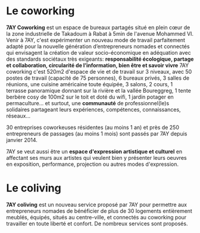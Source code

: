 # Le coworking

__7AY Coworking__ est un espace de bureaux partagés situé en plein cœur de la zone industrielle de Takadoum à Rabat à 5min de l'avenue Mohammed VI. 
Venir à 7AY, c'est expérimenter un nouveau mode de travail parfaitement adapté pour la nouvelle génération d’entrepreneurs nomades et connectés  qui envisagent la création de valeur socio-économique en adéquation avec des standards sociétaux très exigeants: __responsabilité écologique, partage et collaboration, circularité de l’information, bien être et savoir vivre__
7AY coworking c'est 520m2 d'espace de vie et de travail sur 3 niveaux, avec 50 postes de travail (capacité de 75 personnes), 6 bureaux privés, 3 salles de réunions, une cuisine américaine toute équipée, 3 salons, 2 cours, 1 terrasse panoramique donnant sur la rivière et la vallée Boureggreg, 1 tente berbère cosy de 100m2 sur le toit et doté du wifi, 1 jardin potager en permaculture... et surtout, une __communauté__ de professionnel(le)s solidaires partageant leurs expériences, compétences, connaissances, réseaux...

30 entreprises coworkeuses résidentes (au moins 1 an) et près de 250 entrepreneurs de passages (au moins 1 mois) sont passés par 7AY depuis janvier 2014.

7AY se veut aussi être un __espace d'expression artistique et culturel__ en affectant ses murs aux artistes qui veulent bien y présenter leurs oeuvres en exposition, performance, projection ou autres modes d'expression.


# Le coliving

__7AY coliving__ est un nouveau service proposé par 7AY pour permettre aux entrepreneurs nomades de bénéficier de plus de 30 logements entièrement meublés, équipés, situés au centre-ville, et connectés au coworking pour travailler en toute liberté et confort. De nombreux services sont proposés.
